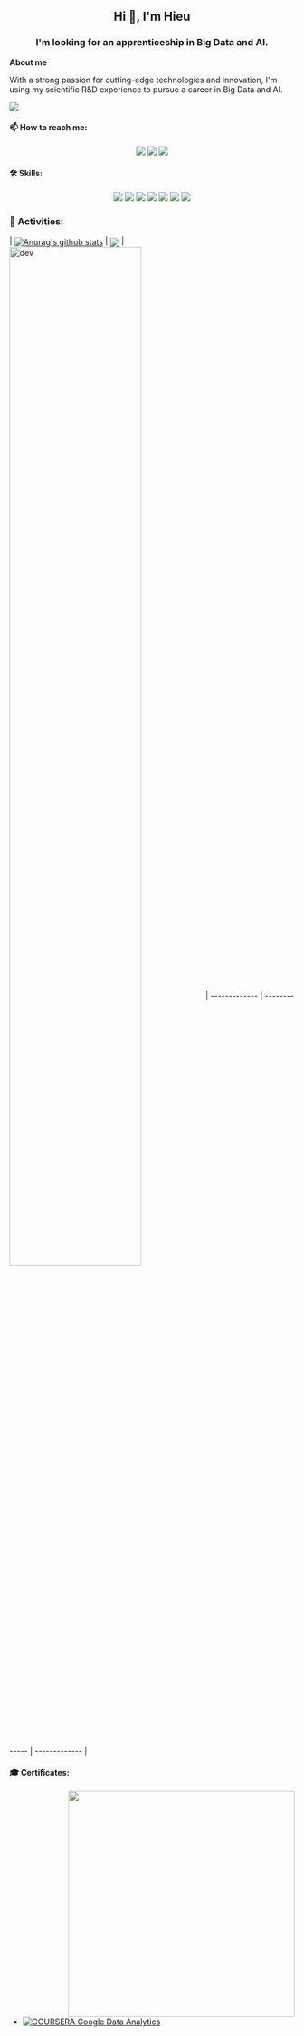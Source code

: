<h2 align="center">Hi 👋, I'm Hieu</h2>

<h3 align="center"><b>I'm looking for an apprenticeship in Big Data and AI.</b></h3>

**About me**

With a strong passion for cutting-edge technologies and innovation, I'm using my scientific R&D experience to pursue a career in Big Data and AI.

![](https://komarev.com/ghpvc/?username=aiglivora&style=flat-square)

#### 📫 How to reach me:

<p align="center">
  <a href="https://www.linkedin.com/in/trung-hieu-nguyen-6952a1356" target="_blank">
    <img src="https://img.icons8.com/fluent/48/000000/linkedin.png"/>
  </a>
  <a href="https://github.com/aiglivora" target="_blank" alt="Github">
    <img src="https://img.icons8.com/fluent/48/000000/github.png"/>
  </a> 
  <a href="mailto:trung-hieu.nguyen@outlook.com" alt="Email">
    <img src="https://img.icons8.com/fluent/48/000000/mailing.png"/>
  </a>
</p>

#### 🛠 Skills:
<p align="center">
  <img src="https://img.icons8.com/?size=48&id=13441&format=png&color=000000"/>
  <img src="https://img.icons8.com/?size=48&id=J6KcaRLsTgpZ&format=png&color=000000"/> 
  <img src="https://img.icons8.com/?size=48&id=CLvQeiwFpit4&format=png&color=000000"/>
  <img src="https://img.icons8.com/color/48/000000/git.png"/>
  <img src="https://img.icons8.com/fluent/48/000000/github.png"/>
  <img src="https://img.icons8.com/?size=48&id=F4uMFPZgS0gt&format=png&color=000000"/>
  <img src="https://img.icons8.com/fluent/48/000000/spyder-ide.png"/>
</p>

### 🚀 Activities:
| <a href="https://github.com/aiglivora/github-readme-stats"><img align="center" src="https://github-readme-stats.vercel.app/api?username=aiglivora&show_icons=true&include_all_commits=true&theme=shadow_green&hide_border=true" alt="Anurag's github stats" /></a> | <a href="https://github.com/aiglivora/github-readme-stats"><img align="center" src="https://github-readme-stats.vercel.app/api/top-langs/?username=aiglivora&layout=compact&theme=shadow_green&hide_border=true" /></a> | <img align="center" src="https://cdn.dribbble.com/users/1059583/screenshots/4171367/coding-freak.gif" alt="dev" width="68%"/>
| ------------- | ------------- | 
      ------------- |


#### 🎓 Certificates:

<img align="right" width="400" src="https://github.githubassets.com/images/modules/profile/profile-joined-github.svg">

- [![COURSERA](https://img.shields.io/badge/-COURSERA-green) Google Data Analytics](https://www.coursera.org/account/accomplishments/specialization/certificate/X3TSHAVIEZQW)
